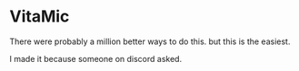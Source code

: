 # VitaMic

There were probably a million better ways to do this. but this is the easiest.

I made it because someone on discord asked.
